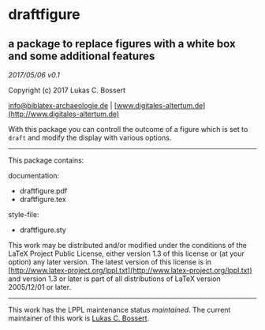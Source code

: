 draftfigure    
======= 



a package to replace figures with a white box and some additional features
---
_2017/05/06 v0.1_

Copyright (c) 2017 Lukas C. Bossert

[info@biblatex-archaeologie.de](mailto:info@biblatex-archaeologie.de) | [www.digitales-altertum.de](http://www.digitales-altertum.de)

With this package you can controll the outcome of a figure which is set to `draft` and modify the display with various options.

---

This package contains:

documentation:

- draftfigure.pdf
- draftfigure.tex

style-file:

- draftfigure.sty


This work may be distributed and/or modified under the
conditions of the LaTeX Project Public License, either version 1.3
of this license or (at your option) any later version.
The latest version of this license is in [http://www.latex-project.org/lppl.txt](http://www.latex-project.org/lppl.txt) and version 1.3 or later is part of all distributions of LaTeX
version 2005/12/01 or later.

---
This work has the LPPL maintenance status _maintained_.
The current maintainer of this work is [Lukas C. Bossert](https://github.com/LukasCBossert).

